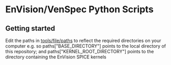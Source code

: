 # EnVision/VenSpec Python Scripts

## Getting started

Edit the paths in [tools/file/paths](tools/file/paths.py) to reflect the required directories on your computer e.g. so paths["BASE_DIRECTORY"] points to the local directory of this repository; and paths["KERNEL_ROOT_DIRECTORY"] points to the directory containing the EnVision SPICE kernels

